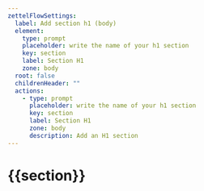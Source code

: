 ```yaml
---
zettelFlowSettings:
  label: Add section h1 (body)
  element:
    type: prompt
    placeholder: write the name of your h1 section
    key: section
    label: Section H1
    zone: body
  root: false
  childrenHeader: ""
  actions:
    - type: prompt
      placeholder: write the name of your h1 section
      key: section
      label: Section H1
      zone: body
      description: Add an H1 section
---
```

# {{section}}